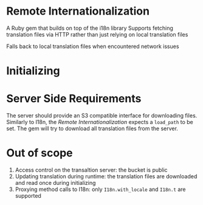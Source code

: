 # Remote Internationalization

A Ruby gem that builds on top of the i18n library
Supports fetching translation files via HTTP rather than just relying on local translation files

Falls back to local translation files when encountered network issues 

# Initializing


# Server Side Requirements

The server should provide an S3 compatible interface for downloading files.
Similarly to I18n, the _Remote Internationalization_ expects a `load_path` to be set. The gem will try to download all translation files from the server.

# Out of scope

1. Access control on the transaltion server: the bucket is public
1. Updating translation during runtime: the translation files are downloaded and read once during initializing
1. Proxying method calls to I18n: only `I18n.with_locale` and `I18n.t` are supported
